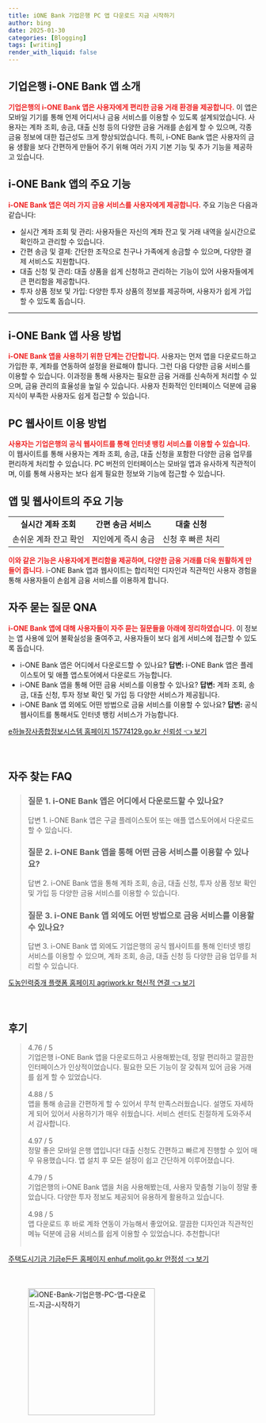 ```yaml
---
title: iONE Bank 기업은행 PC 앱 다운로드 지금 시작하기
author: bing
date: 2025-01-30
categories: [Blogging]
tags: [writing]
render_with_liquid: false
---
```



<h2 id='기업은행 i-ONE Bank 앱 소개'>기업은행 i-ONE Bank 앱 소개</h2>

<p><b><span style="color: #ee2323;">기업은행의 i-ONE Bank 앱은 사용자에게 편리한 금융 거래 환경을 제공합니다.</span></b> 이 앱은 모바일 기기를 통해 언제 어디서나 금융 서비스를 이용할 수 있도록 설계되었습니다. 사용자는 계좌 조회, 송금, 대출 신청 등의 다양한 금융 거래를 손쉽게 할 수 있으며, 각종 금융 정보에 대한 접근성도 크게 향상되었습니다. 특히, i-ONE Bank 앱은 사용자의 금융 생활을 보다 간편하게 만들어 주기 위해 여러 가지 기본 기능 및 추가 기능을 제공하고 있습니다.</p>

<h2 id='i-ONE Bank 앱의 주요 기능'>i-ONE Bank 앱의 주요 기능</h2>

<p><b><span style="color: #ee2323;">i-ONE Bank 앱은 여러 가지 금융 서비스를 사용자에게 제공합니다.</span></b> 주요 기능은 다음과 같습니다:</p>

<ul>
    <li>실시간 계좌 조회 및 관리: 사용자들은 자신의 계좌 잔고 및 거래 내역을 실시간으로 확인하고 관리할 수 있습니다.</li>
    <li>간편 송금 및 결제: 간단한 조작으로 친구나 가족에게 송금할 수 있으며, 다양한 결제 서비스도 지원합니다.</li>
    <li>대출 신청 및 관리: 대출 상품을 쉽게 신청하고 관리하는 기능이 있어 사용자들에게 큰 편리함을 제공합니다.</li>
    <li>투자 상품 정보 및 가입: 다양한 투자 상품의 정보를 제공하며, 사용자가 쉽게 가입할 수 있도록 돕습니다.</li>
</ul>

<hr />

<h2 id='i-ONE Bank 앱 사용 방법'>i-ONE Bank 앱 사용 방법</h2>

<p><b><span style="color: #ee2323;">i-ONE Bank 앱을 사용하기 위한 단계는 간단합니다.</span></b> 사용자는 먼저 앱을 다운로드하고 가입한 후, 계좌를 연동하여 설정을 완료해야 합니다. 그런 다음 다양한 금융 서비스를 이용할 수 있습니다. 이과정을 통해 사용자는 필요한 금융 거래를 신속하게 처리할 수 있으며, 금융 관리의 효율성을 높일 수 있습니다. 사용자 친화적인 인터페이스 덕분에 금융 지식이 부족한 사용자도 쉽게 접근할 수 있습니다.</p>

<h2 id='PC 웹사이트 이용 방법'>PC 웹사이트 이용 방법</h2>

<p><b><span style="color: #ee2323;">사용자는 기업은행의 공식 웹사이트를 통해 인터넷 뱅킹 서비스를 이용할 수 있습니다.</span></b> 이 웹사이트를 통해 사용자는 계좌 조회, 송금, 대출 신청을 포함한 다양한 금융 업무를 편리하게 처리할 수 있습니다. PC 버전의 인터페이스는 모바일 앱과 유사하게 직관적이며, 이를 통해 사용자는 보다 쉽게 필요한 정보와 기능에 접근할 수 있습니다.</p>

<h2 id='앱 및 웹사이트의 주요 기능'>앱 및 웹사이트의 주요 기능</h2>

<table>
    <tr>
        <td style="text-align: center; height: 17px;"><b>실시간 계좌 조회</b></td>
        <td style="text-align: center; height: 17px;"><b>간편 송금 서비스</b></td>
        <td style="text-align: center; height: 17px;"><b>대출 신청</b></td>
    </tr>
    <tr>
        <td style="text-align: center; height: 17px;">손쉬운 계좌 잔고 확인</td>
        <td style="text-align: center; height: 17px;">지인에게 즉시 송금</td>
        <td style="text-align: center; height: 17px;">신청 후 빠른 처리</td>
    </tr>
</table>

<p><b><span style="color: #ee2323;">이와 같은 기능은 사용자에게 편리함을 제공하며, 다양한 금융 거래를 더욱 원활하게 만들어 줍니다.</span></b> i-ONE Bank 앱과 웹사이트는 합리적인 디자인과 직관적인 사용자 경험을 통해 사용자들이 손쉽게 금융 서비스를 이용하게 합니다.</p>

<h2 id='자주 묻는 질문 QNA'>자주 묻는 질문 QNA</h2>

<p><b><span style="color: #ee2323;">i-ONE Bank 앱에 대해 사용자들이 자주 묻는 질문들을 아래에 정리하였습니다.</span></b> 이 정보는 앱 사용에 있어 불확실성을 줄여주고, 사용자들이 보다 쉽게 서비스에 접근할 수 있도록 돕습니다.</p>

<ul>
    <li>i-ONE Bank 앱은 어디에서 다운로드할 수 있나요? <b>답변:</b> i-ONE Bank 앱은 플레이스토어 및 애플 앱스토어에서 다운로드 가능합니다.</li>
    <li>i-ONE Bank 앱을 통해 어떤 금융 서비스를 이용할 수 있나요? <b>답변:</b> 계좌 조회, 송금, 대출 신청, 투자 정보 확인 및 가입 등 다양한 서비스가 제공됩니다.</li>
    <li>i-ONE Bank 앱 외에도 어떤 방법으로 금융 서비스를 이용할 수 있나요? <b>답변:</b> 공식 웹사이트를 통해서도 인터넷 뱅킹 서비스가 가능합니다.</li>
</ul>


<p><a class="click-button" title="e하늘장사종합정보시스템 홈페이지 15774129.go.kr 신뢰성" href="https://somered.github.io/posts/e%ED%95%98%EB%8A%98%EC%9E%A5%EC%82%AC%EC%A2%85%ED%95%A9%EC%A0%95%EB%B3%B4%EC%8B%9C%EC%8A%A4%ED%85%9C-%ED%99%88%ED%8E%98%EC%9D%B4%EC%A7%80-15774129.go.kr-%EC%8B%A0%EB%A2%B0%EC%84%B1/" rel="dofollow">e하늘장사종합정보시스템 홈페이지 15774129.go.kr 신뢰성 👈 보기</a></p><br>
<h2 id='자주_찾는_FAQ'>자주 찾는 FAQ</h2>
<div itemscope="" itemtype="https://schema.org/FAQPage"> 
<blockquote> 
<div itemscope="" itemprop="mainEntity" itemtype="https://schema.org/Question"> 
<h3 itemprop="name">질문 1. i-ONE Bank 앱은 어디에서 다운로드할 수 있나요?</h3> 
<div itemscope="" itemprop="acceptedAnswer" itemtype="https://schema.org/Answer"> 
<span itemprop="text"> 
<p>답변 1. i-ONE Bank 앱은 구글 플레이스토어 또는 애플 앱스토어에서 다운로드할 수 있습니다.</p> 
</span> 
</div> 
</div> 
<div itemscope="" itemprop="mainEntity" itemtype="https://schema.org/Question"> 
<h3 itemprop="name">질문 2. i-ONE Bank 앱을 통해 어떤 금융 서비스를 이용할 수 있나요?</h3> 
<div itemscope="" itemprop="acceptedAnswer" itemtype="https://schema.org/Answer"> 
<span itemprop="text"> 
<p>답변 2. i-ONE Bank 앱을 통해 계좌 조회, 송금, 대출 신청, 투자 상품 정보 확인 및 가입 등 다양한 금융 서비스를 이용할 수 있습니다.</p> 
</span> 
</div> 
</div> 
<div itemscope="" itemprop="mainEntity" itemtype="https://schema.org/Question"> 
<h3 itemprop="name">질문 3. i-ONE Bank 앱 외에도 어떤 방법으로 금융 서비스를 이용할 수 있나요?</h3> 
<div itemscope="" itemprop="acceptedAnswer" itemtype="https://schema.org/Answer"> 
<span itemprop="text"> 
<p>답변 3. i-ONE Bank 앱 외에도 기업은행의 공식 웹사이트를 통해 인터넷 뱅킹 서비스를 이용할 수 있으며, 계좌 조회, 송금, 대출 신청 등 다양한 금융 업무를 처리할 수 있습니다.</p> 
</span> 
</div> 
</div> 
</blockquote> 
</div>
<p><a class="click-button" title="도농인력중개 플랫폼 홈페이지 agriwork.kr 혁신적 연결" href="https://somered.github.io/posts/%EB%8F%84%EB%86%8D%EC%9D%B8%EB%A0%A5%EC%A4%91%EA%B0%9C-%ED%94%8C%EB%9E%AB%ED%8F%BC-%ED%99%88%ED%8E%98%EC%9D%B4%EC%A7%80-agriwork.kr-%ED%98%81%EC%8B%A0%EC%A0%81-%EC%97%B0%EA%B2%B0/" rel="dofollow">도농인력중개 플랫폼 홈페이지 agriwork.kr 혁신적 연결 👈 보기</a></p><br>
<h2 id='후기'>후기</h2>
<div itemscope itemtype="https://schema.org/Product">
  <blockquote>
  <div itemprop="review" itemscope itemtype="https://schema.org/Review">
      <div itemprop="reviewRating" itemscope itemtype="https://schema.org/Rating"> <span itemprop="ratingValue">4.76</span> / <span itemprop="bestRating">5</span> </div>
      <span itemprop="reviewBody">기업은행 i-ONE Bank 앱을 다운로드하고 사용해봤는데, 정말 편리하고 깔끔한 인터페이스가 인상적이었습니다. 필요한 모든 기능이 잘 갖춰져 있어 금융 거래를 쉽게 할 수 있었습니다.</span>
  </div>
  <br>
  <div itemprop="review" itemscope itemtype="https://schema.org/Review">
      <div itemprop="reviewRating" itemscope itemtype="https://schema.org/Rating"> <span itemprop="ratingValue">4.88</span> / <span itemprop="bestRating">5</span> </div>
      <span itemprop="reviewBody">앱을 통해 송금을 간편하게 할 수 있어서 무척 만족스러웠습니다. 설명도 자세하게 되어 있어서 사용하기가 매우 쉬웠습니다. 서비스 센터도 친절하게 도와주셔서 감사합니다.</span>
  </div>
  <br>
  <div itemprop="review" itemscope itemtype="https://schema.org/Review">
      <div itemprop="reviewRating" itemscope itemtype="https://schema.org/Rating"> <span itemprop="ratingValue">4.97</span> / <span itemprop="bestRating">5</span> </div>
      <span itemprop="reviewBody">정말 좋은 모바일 은행 앱입니다! 대출 신청도 간편하고 빠르게 진행할 수 있어 매우 유용했습니다. 앱 설치 후 모든 설정이 쉽고 간단하게 이루어졌습니다.</span>
  </div>
  <br>
  <div itemprop="review" itemscope itemtype="https://schema.org/Review">
      <div itemprop="reviewRating" itemscope itemtype="https://schema.org/Rating"> <span itemprop="ratingValue">4.79</span> / <span itemprop="bestRating">5</span> </div>
      <span itemprop="reviewBody">기업은행의 i-ONE Bank 앱을 처음 사용해봤는데, 사용자 맞춤형 기능이 정말 좋았습니다. 다양한 투자 정보도 제공되어 유용하게 활용하고 있습니다.</span>
  </div>
  <br>
  <div itemprop="review" itemscope itemtype="https://schema.org/Review">
      <div itemprop="reviewRating" itemscope itemtype="https://schema.org/Rating"> <span itemprop="ratingValue">4.98</span> / <span itemprop="bestRating">5</span> </div>
      <span itemprop="reviewBody">앱 다운로드 후 바로 계좌 연동이 가능해서 좋았어요. 깔끔한 디자인과 직관적인 메뉴 덕분에 금융 서비스를 쉽게 이용할 수 있었습니다. 추천합니다!</span>
  </div>
  <br>
  </blockquote>
</div>
<p><a class="click-button" title="주택도시기금 기금e든든 홈페이지 enhuf.molit.go.kr 안정성" href="https://somered.github.io/posts/%EC%A3%BC%ED%83%9D%EB%8F%84%EC%8B%9C%EA%B8%B0%EA%B8%88-%EA%B8%B0%EA%B8%88e%EB%93%A0%EB%93%A0-%ED%99%88%ED%8E%98%EC%9D%B4%EC%A7%80-enhuf.molit.go.kr-%EC%95%88%EC%A0%95%EC%84%B1/" rel="dofollow">주택도시기금 기금e든든 홈페이지 enhuf.molit.go.kr 안정성 👈 보기</a></p><br>
<figure class="image"><img src="https://somered.github.io/assets/img/thumbnail/iONE-Bank-기업은행-PC-앱-다운로드-지금-시작하기.webp" alt="iONE-Bank-기업은행-PC-앱-다운로드-지금-시작하기" width="256" height="256"></figure>